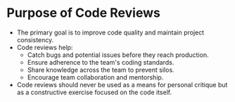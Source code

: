 # Purpose of Code Reviews

* The primary goal is to improve code quality and maintain project consistency.
* Code reviews help:
  * Catch bugs and potential issues before they reach production.
  * Ensure adherence to the team's coding standards.
  * Share knowledge across the team to prevent silos.
  * Encourage team collaboration and mentorship.
* Code reviews should never be used as a means for personal critique but as a constructive exercise focused on the code itself.

